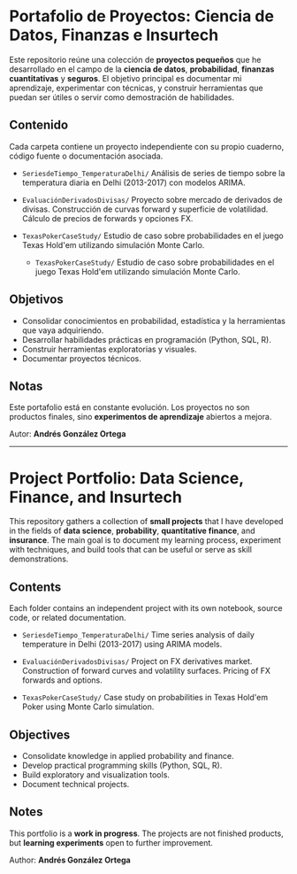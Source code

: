 # Portafolio de Proyectos: Ciencia de Datos, Finanzas e Insurtech

Este repositorio reúne una colección de **proyectos pequeños** que he desarrollado en el campo de la **ciencia de datos**, **probabilidad**, **finanzas cuantitativas** y **seguros**.
El objetivo principal es documentar mi aprendizaje, experimentar con técnicas, y construir herramientas que puedan ser útiles o servir como demostración de habilidades.

## Contenido

Cada carpeta contiene un proyecto independiente con su propio cuaderno, código fuente o documentación asociada.

* `SeriesdeTiempo_TemperaturaDelhi/`
  Análisis de series de tiempo sobre la temperatura diaria en Delhi (2013-2017) con modelos ARIMA.

* `EvaluaciónDerivadosDivisas/`
  Proyecto sobre mercado de derivados de divisas. Construcción de curvas forward y superficie de volatilidad. Cálculo de precios de forwards y opciones FX.

* `TexasPokerCaseStudy/`
  Estudio de caso sobre probabilidades en el juego Texas Hold'em utilizando simulación Monte Carlo.

  * `TexasPokerCaseStudy/`
  Estudio de caso sobre probabilidades en el juego Texas Hold'em utilizando simulación Monte Carlo.

## Objetivos

* Consolidar conocimientos en probabilidad, estadística y la herramientas que vaya adquiriendo.
* Desarrollar habilidades prácticas en programación (Python, SQL, R).
* Construir herramientas exploratorias y visuales.
* Documentar proyectos técnicos.

## Notas

Este portafolio está en constante evolución. Los proyectos no son productos finales, sino **experimentos de aprendizaje** abiertos a mejora.

Autor: **Andrés González Ortega**

---

# Project Portfolio: Data Science, Finance, and Insurtech

This repository gathers a collection of **small projects** that I have developed in the fields of **data science**, **probability**, **quantitative finance**, and **insurance**.
The main goal is to document my learning process, experiment with techniques, and build tools that can be useful or serve as skill demonstrations.

## Contents

Each folder contains an independent project with its own notebook, source code, or related documentation.

* `SeriesdeTiempo_TemperaturaDelhi/`
  Time series analysis of daily temperature in Delhi (2013-2017) using ARIMA models.

* `EvaluaciónDerivadosDivisas/`
  Project on FX derivatives market. Construction of forward curves and volatility surfaces. Pricing of FX forwards and options.

* `TexasPokerCaseStudy/`
  Case study on probabilities in Texas Hold'em Poker using Monte Carlo simulation.

## Objectives

* Consolidate knowledge in applied probability and finance.
* Develop practical programming skills (Python, SQL, R).
* Build exploratory and visualization tools.
* Document technical projects.

## Notes

This portfolio is a **work in progress**. The projects are not finished products, but **learning experiments** open to further improvement.

Author: **Andrés González Ortega**
